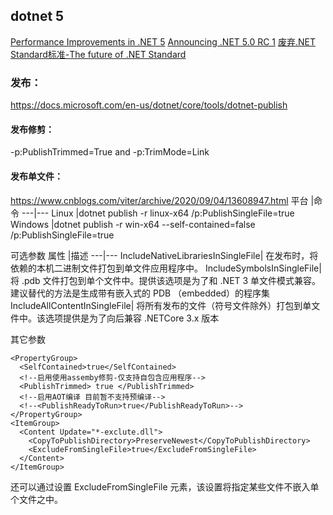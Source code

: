 ## dotnet 5
[Performance Improvements in .NET 5](https://devblogs.microsoft.com/dotnet/performance-improvements-in-net-5/)
[Announcing .NET 5.0 RC 1](https://devblogs.microsoft.com/dotnet/announcing-net-5-0-rc-1/)
[废弃.NET Standard标准-The future of .NET Standard](https://devblogs.microsoft.com/dotnet/the-future-of-net-standard/)

### 发布：
https://docs.microsoft.com/en-us/dotnet/core/tools/dotnet-publish

#### 发布修剪：
-p:PublishTrimmed=True and -p:TrimMode=Link

#### 发布单文件：
https://www.cnblogs.com/viter/archive/2020/09/04/13608947.html
平台	|命令	
---|---
Linux	|dotnet publish -r linux-x64 /p:PublishSingleFile=true	
Windows	|dotnet publish -r win-x64 --self-contained=false /p:PublishSingleFile=true	

可选参数
属性	|描述
---|---
IncludeNativeLibrariesInSingleFile|	在发布时，将依赖的本机二进制文件打包到单文件应用程序中。
IncludeSymbolsInSingleFile|	将 .pdb 文件打包到单个文件中。提供该选项是为了和 .NET 3 单文件模式兼容。建议替代的方法是生成带有嵌入式的 PDB （embedded）的程序集
IncludeAllContentInSingleFile|	将所有发布的文件（符号文件除外）打包到单文件中。该选项提供是为了向后兼容 .NETCore 3.x 版本

其它参数
```
<PropertyGroup>
  <SelfContained>true</SelfContained>
  <!--启用使用assemby修剪-仅支持自包含应用程序-->
  <PublishTrimmed> true </PublishTrimmed>
  <!--启用AOT编译 目前暂不支持预编译-->
  <!--<PublishReadyToRun>true</PublishReadyToRun>-->
</PropertyGroup>
<ItemGroup>
  <Content Update="*-exclute.dll">
    <CopyToPublishDirectory>PreserveNewest</CopyToPublishDirectory>
    <ExcludeFromSingleFile>true</ExcludeFromSingleFile>
  </Content>
</ItemGroup>
```
还可以通过设置 ExcludeFromSingleFile 元素，该设置将指定某些文件不嵌入单个文件之中。